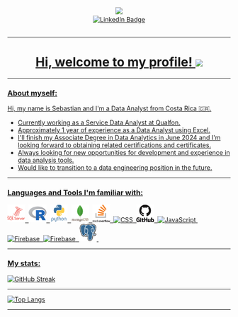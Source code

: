 <div id="header" align="center">
  <img src="https://media.giphy.com/media/92cu6TfCZDVRBkmmDu/giphy.gif?cid=ecf05e47z8nc5uhoeealgc8157mth8hmx34ndaywx7kg77z2&ep=v1_gifs_search&rid=giphy.gif&ct=g">
</div>


<div id="badges" align="center">
  <a href="https://www.linkedin.com/in/sebastianramirezorozco/">
    <img src="https://img.shields.io/badge/LinkedIn-blue?style=for-the-badge&logo=linkedin&logoColor=white" alt="LinkedIn Badge"/>
</div>

<div id="badges" align="center">
  <img src="https://komarev.com/ghpvc/?username=Sebraor&style=flat-square&color=blue" alt=""/>
</div>

---
<div id="badges" align="center">
<h1>
  Hi, welcome to my profile!
  <img src="https://media.giphy.com/media/hvRJCLFzcasrR4ia7z/giphy.gif" width="30px"/>
</h1>
</div>


---

### About myself:
Hi, my name is Sebastian and I'm a Data Analyst from Costa Rica :costa_rica:.

- Currently working as a Service Data Analyst at Qualfon.
- Approximately 1 year of experience as a Data Analyst using Excel.
- I'll finish my Associate Degree in Data Analytics in June 2024 and I'm looking forward to obtaining related certifications and certificates.
- Always looking for new opportunities for development and experience in data analysis tools.
- Would like to transition to a data engineering position in the future.

---

### Languages and Tools I'm familiar with:
<div>
  <img src="https://github.com/devicons/devicon/blob/master/icons/microsoftsqlserver/microsoftsqlserver-plain-wordmark.svg" title="Java" alt="Java" width="40" height="40"/>&nbsp;
  <img src="https://github.com/devicons/devicon/blob/master/icons/r/r-original.svg" title="React" alt="React" width="40" height="40"/>&nbsp;
  <img src="https://github.com/devicons/devicon/blob/master/icons/python/python-original-wordmark.svg" title="Spring" alt="Spring" width="40" height="40"/>&nbsp;
  <img src="https://github.com/devicons/devicon/blob/master/icons/mongodb/mongodb-original-wordmark.svg" title="Material UI" alt="Material UI" width="40" height="40"/>&nbsp;
  <img src="https://github.com/devicons/devicon/blob/master/icons/stackoverflow/stackoverflow-original-wordmark.svg" title="Flutter" alt="Flutter" width="40" height="40"/>&nbsp;
  <img src="https://github.com/file-icons/icons/blob/master/svg/Microsoft-Excel.svg"  title="CSS3" alt="CSS" width="40" height="40"/>&nbsp;
  <img src="https://github.com/devicons/devicon/blob/master/icons/github/github-original-wordmark.svg" title="HTML5" alt="HTML" width="40" height="40"/>&nbsp;
  <img src="https://github.com/microsoft/PowerBI-Icons/blob/main/SVG/Desktop.svg" title="JavaScript" alt="JavaScript" width="40" height="40"/>&nbsp;
  <img src="https://github.com/phatbhoy67/simple-icons/blob/50b3ccf2dfbfdc67eed3fbbb6031815ae3c26a19/icons/tableau.svg" title="Firebase" alt="Firebase" width="40" height="40"/>&nbsp;
  <img src="https://github.com/LaurentTreguier/vscode-simple-icons/blob/master/source/simple-icons/vscode.svg" title="Firebase" alt="Firebase" width="40" height="40"/>&nbsp;
  <img src="https://github.com/devicons/devicon/blob/master/icons/postgresql/postgresql-original.svg" title="Firebase" alt="Firebase" width="40" height="40"/>&nbsp;
</div>

---

### My stats:

[![GitHub Streak](https://github-readme-streak-stats.herokuapp.com?user=Sebraor&theme=shadow-blue)](https://git.io/streak-stats)

---

[![Top Langs](https://github-readme-stats.vercel.app/api/top-langs/?username=Sebraor&layout=compact&theme=shadow-blue)](https://github.com/anuraghazra/github-readme-stats)

---


<!--
**Sebraor/Sebraor** is a ✨ _special_ ✨ repository because its `README.md` (this file) appears on your GitHub profile.

Here are some ideas to get you started:

- 🔭 I’m currently working on ...
- 🌱 I’m currently learning ...
- 👯 I’m looking to collaborate on ...
- 🤔 I’m looking for help with ...
- 💬 Ask me about ...
- 📫 How to reach me: ...
- 😄 Pronouns: ...
- ⚡ Fun fact: ...
-->
